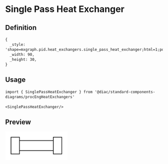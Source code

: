 # Single Pass Heat Exchanger

## Definition

```
{
  _style: 'shape=mxgraph.pid.heat_exchangers.single_pass_heat_exchanger;html=1;pointerEvents=1;align=center;verticalLabelPosition=bottom;verticalAlign=top;dashed=0;',
  _width: 90,
  _height: 30,
}
```

## Usage

```
import { SinglePassHeatExchanger } from '@diac/standard-components-diagrams/procEngHeatExchangers'

<SinglePassHeatExchanger/>
```

## Preview

<img src="./single-pass-heat-exchanger.png" width="200"/>
